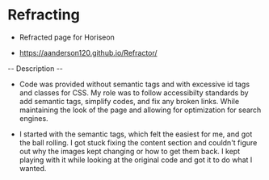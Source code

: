 # Refracting

* Refracted page for Horiseon

* https://aanderson120.github.io/Refractor/

-- Description --

* Code was provided without semantic tags and with excessive id tags and classes for CSS. My role was to follow accessibilty standards by add semantic tags, simplify codes, and fix any broken links. While maintaining the look of the page and allowing for optimization for search engines. 

* I started with the semantic tags, which felt the easiest for me, and got the ball rolling. I got stuck fixing the content section and couldn't figure out why the images kept changing or how to get them back. I kept playing with it while looking at the original code and got it to do what I wanted.

